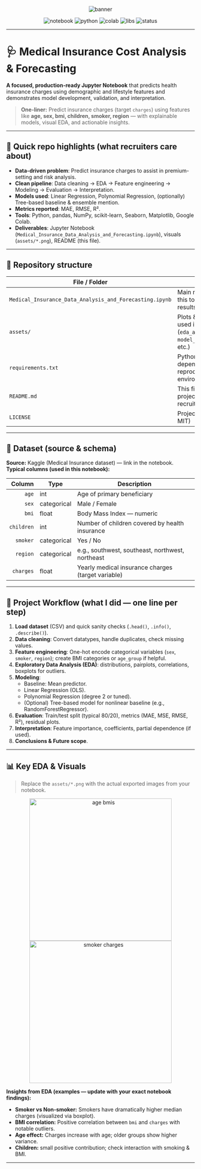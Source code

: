 <!-- Banner (capsule-render image is external and works on GitHub) -->
<p align="center">
  <img src="https://capsule-render.vercel.app/api?type=waving&color=0:00c6ff,100:0072ff&height=200&section=header&text=Medical%20Insurance%20Cost%20Analysis%20%26%20Forecasting&fontSize=36&fontColor=ffffff&animation=fadeIn&fontAlignY=40" alt="banner" />
</p>

<p align="center">
  <img src="https://img.shields.io/badge/Notebook-Jupyter-orange?logo=jupyter" alt="notebook" />
  <img src="https://img.shields.io/badge/Language-Python-blue?logo=python" alt="python" />
  <img src="https://img.shields.io/badge/Environment-Google%20Colab-lightgrey?logo=googlecolab" alt="colab" />
  <img src="https://img.shields.io/badge/Libraries-pandas%20%7C%20NumPy%20%7C%20scikit--learn%20%7C%20Seaborn-green" alt="libs" />
  <img src="https://img.shields.io/badge/Status-Complete-success" alt="status" />
</p>

---

# 🩺 **Medical Insurance Cost Analysis & Forecasting**
**A focused, production-ready Jupyter Notebook** that predicts health insurance charges using demographic and lifestyle features and demonstrates model development, validation, and interpretation.

> **One-liner:** Predict insurance charges (target `charges`) using features like **age, sex, bmi, children, smoker, region** — with explainable models, visual EDA, and actionable insights.

---

## 🔎 Quick repo highlights (what recruiters care about)
- **Data-driven problem**: Predict insurance charges to assist in premium-setting and risk analysis.
- **Clean pipeline**: Data cleaning → EDA → Feature engineering → Modeling → Evaluation → Interpretation.
- **Models used**: Linear Regression, Polynomial Regression, (optionally) Tree-based baseline & ensemble mention.
- **Metrics reported**: MAE, RMSE, R².
- **Tools**: Python, pandas, NumPy, scikit-learn, Seaborn, Matplotlib, Google Colab.
- **Deliverables**: Jupyter Notebook (`Medical_Insurance_Data_Analysis_and_Forecasting.ipynb`), visuals (`assets/*.png`), README (this file).

---

## 📁 Repository structure
| File / Folder | Purpose |
|---|---|
| `Medical_Insurance_Data_Analysis_and_Forecasting.ipynb` | Main notebook (run this to reproduce results) |
| `assets/` | Plots & screenshots used in README (`eda_age_bmi.png`, `model_residuals.png`, etc.) |
| `requirements.txt` | Python dependencies to reproduce environment |
| `README.md` | This file — polished project summary for recruiters |
| `LICENSE` | Project license (e.g., MIT) |

---

## 🧾 Dataset (source & schema)
**Source:** Kaggle (Medical Insurance dataset) — link in the notebook.  
**Typical columns (used in this notebook):**

| Column | Type | Description |
|---:|---|---|
| `age` | int | Age of primary beneficiary |
| `sex` | categorical | Male / Female |
| `bmi` | float | Body Mass Index — numeric |
| `children` | int | Number of children covered by health insurance |
| `smoker` | categorical | Yes / No |
| `region` | categorical | e.g., southwest, southeast, northwest, northeast |
| `charges` | float | Yearly medical insurance charges (target variable) |

---

## 🚦 Project Workflow (what I did — one line per step)
1. **Load dataset** (CSV) and quick sanity checks (`.head()`, `.info()`, `.describe()`).
2. **Data cleaning**: Convert datatypes, handle duplicates, check missing values.
3. **Feature engineering**: One-hot encode categorical variables (`sex`, `smoker`, `region`); create BMI categories or `age_group` if helpful.
4. **Exploratory Data Analysis (EDA)**: distributions, pairplots, correlations, boxplots for outliers.
5. **Modeling**:
   - Baseline: Mean predictor.
   - Linear Regression (OLS).
   - Polynomial Regression (degree 2 or tuned).
   - (Optional) Tree-based model for nonlinear baseline (e.g., RandomForestRegressor).
6. **Evaluation**: Train/test split (typical 80/20), metrics (MAE, MSE, RMSE, R²), residual plots.
7. **Interpretation**: Feature importance, coefficients, partial dependence (if used).
8. **Conclusions & Future scope**.

---

## 📊 Key EDA & Visuals
> Replace the `assets/*.png` with the actual exported images from your notebook.

<p align="center">
  <img src="assets/eda_age_bmi.png" width="380" alt="age bmis" />
  <img src="assets/charges_v_smoker.png" width="380" alt="smoker charges" />
</p>

**Insights from EDA (examples — update with your exact notebook findings):**
- **Smoker vs Non-smoker:** Smokers have dramatically higher median charges (visualized via boxplot).
- **BMI correlation:** Positive correlation between `bmi` and `charges` with notable outliers.
- **Age effect:** Charges increase with age; older groups show higher variance.
- **Children:** small positive contribution; check interaction with smoking & BMI.

---
